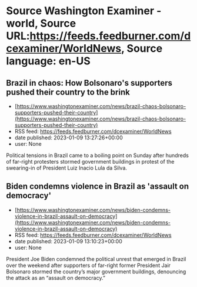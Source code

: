 # Source Washington Examiner - world, Source URL:https://feeds.feedburner.com/dcexaminer/WorldNews, Source language: en-US

## Brazil in chaos: How Bolsonaro's supporters pushed their country to the brink
 - [https://www.washingtonexaminer.com/news/brazil-chaos-bolsonaro-supporters-pushed-their-country](https://www.washingtonexaminer.com/news/brazil-chaos-bolsonaro-supporters-pushed-their-country)
 - RSS feed: https://feeds.feedburner.com/dcexaminer/WorldNews
 - date published: 2023-01-09 13:27:26+00:00
 - user: None

Political tensions in Brazil came to a boiling point on Sunday after hundreds of far-right protesters stormed government buildings in protest of the swearing-in of President Luiz Inacio Lula da Silva.

## Biden condemns violence in Brazil as 'assault on democracy'
 - [https://www.washingtonexaminer.com/news/biden-condemns-violence-in-brazil-assault-on-democracy](https://www.washingtonexaminer.com/news/biden-condemns-violence-in-brazil-assault-on-democracy)
 - RSS feed: https://feeds.feedburner.com/dcexaminer/WorldNews
 - date published: 2023-01-09 13:10:23+00:00
 - user: None

President Joe Biden condemned the political unrest that emerged in Brazil over the weekend after supporters of far-right former President Jair Bolsonaro stormed the country’s major government buildings, denouncing the attack as an “assault on democracy.”
